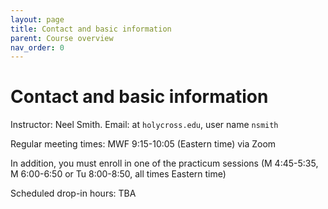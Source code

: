```yaml
---
layout: page
title: Contact and basic information
parent: Course overview
nav_order: 0
---
```


# Contact and basic information


Instructor: Neel Smith.  Email: at `holycross.edu`, user name `nsmith`

Regular meeting times:  MWF 9:15-10:05 (Eastern time) via Zoom

In addition, you must enroll in one of the practicum sessions (M 4:45-5:35, M 6:00-6:50 or Tu 8:00-8:50, all times Eastern time)

Scheduled drop-in hours: TBA
